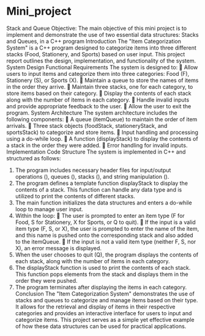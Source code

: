 # Mini_project
Stack and Queue
Objective:
The main objective of this mini project is to implement and demonstrate the use of two
essential data structures: Stacks and Queues, in a C++ program
Introduction
The "Item Categorization System" is a C++ program designed to categorize items into three
different stacks (Food, Stationery, and Sports) based on user input. This project report outlines
the design, implementation, and functionality of the system.
System Design
Functional Requirements
The system is designed to:
 Allow users to input items and categorize them into three categories: Food (F),
Stationery (S), or Sports (X).
 Maintain a queue to store the names of items in the order they arrive.
 Maintain three stacks, one for each category, to store items based on their category.
 Display the contents of each stack along with the number of items in each category.
 Handle invalid inputs and provide appropriate feedback to the user.
 Allow the user to exit the program.
System Architecture
The system architecture includes the following components:
 A queue<string> (itemQueue) to maintain the order of item arrivals.
 Three stack<string> objects (foodStack, stationeryStack, and sportsStack) to categorize
and store items.
 Input handling and processing using a do-while loop.
 A function (displayStack) to display the contents of a stack in the order they were
added.
 Error handling for invalid inputs.
Implementation
Code Structure
The system is implemented in C++ and structured as follows:
1. The program includes necessary header files for input/output operations (<iostream>),
queues (<queue>), stacks (<stack>), and string manipulation (<string>).
2. The program defines a template function displayStack to display the contents of a stack.
This function can handle any data type and is utilized to print the contents of different
stacks.
3. The main function initializes the data structures and enters a do-while loop to manage
user input.
4. Within the loop:
 The user is prompted to enter an item type (F for Food, S for Stationery, X for
Sports, or Q to quit).
 If the input is a valid item type (F, S, or X), the user is prompted to enter the
name of the item, and this name is pushed onto the corresponding stack and
also added to the itemQueue.
 If the input is not a valid item type (neither F, S, nor X), an error message is
displayed.
5. When the user chooses to quit (Q), the program displays the contents of each stack,
along with the number of items in each category.
6. The displayStack function is used to print the contents of each stack. This function pops
elements from the stack and displays them in the order they were pushed.
7. The program terminates after displaying the items in each category.
Conclusion
The "Item Categorization System" demonstrates the use of stacks and queues to categorize and
manage items based on their type. It allows for the retrieval and display of items in their
respective categories and provides an interactive interface for users to input and categorize
items. This project serves as a simple yet effective example of how these data structures can be
used for practical applications.

